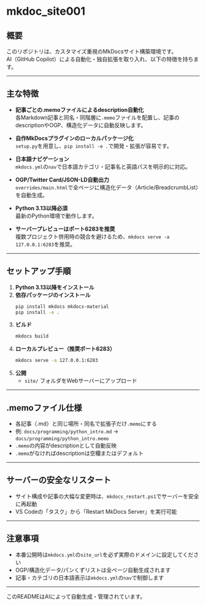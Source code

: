 

# mkdoc_site001

## 概要

このリポジトリは、カスタマイズ重視のMkDocsサイト構築環境です。  
AI（GitHub Copilot）による自動化・独自拡張を取り入れ、以下の特徴を持ちます。

---

## 主な特徴

- **記事ごとの.memoファイルによるdescription自動化**  
	各Markdown記事と同名・同階層に`.memo`ファイルを配置し、記事のdescriptionやOGP、構造化データに自動反映します。

- **自作MkDocsプラグインのローカルパッケージ化**  
	`setup.py`を用意し、`pip install -e .`で開発・拡張が容易です。

- **日本語ナビゲーション**  
	`mkdocs.yml`の`nav`で日本語カテゴリ・記事名と英語パスを明示的に対応。

- **OGP/Twitter Card/JSON-LD自動出力**  
	`overrides/main.html`で全ページに構造化データ（Article/BreadcrumbList）を自動生成。

- **Python 3.13以降必須**  
	最新のPython環境で動作します。

- **サーバープレビューはポート6283を推奨**  
	複数プロジェクト併用時の競合を避けるため、`mkdocs serve -a 127.0.0.1:6283`を推奨。

---

## セットアップ手順

1. **Python 3.13以降をインストール**
2. **依存パッケージのインストール**
	 ```sh
	 pip install mkdocs mkdocs-material
	 pip install -e .
	 ```
3. **ビルド**
	 ```sh
	 mkdocs build
	 ```
4. **ローカルプレビュー（推奨ポート6283）**
	 ```sh
	 mkdocs serve -a 127.0.0.1:6283
	 ```
5. **公開**
	 - `site/` フォルダをWebサーバーにアップロード

---

## .memoファイル仕様

- 各記事（.md）と同じ場所・同名で拡張子だけ`.memo`にする
- 例: `docs/programming/python_intro.md` → `docs/programming/python_intro.memo`
- `.memo`の内容がdescriptionとして自動反映
- `.memo`がなければdescriptionは空欄またはデフォルト

---

## サーバーの安全なリスタート

- サイト構成や記事の大幅な変更時は、`mkdocs_restart.ps1`でサーバーを安全に再起動
- VS Codeの「タスク」から「Restart MkDocs Server」を実行可能

---

## 注意事項

- 本番公開時は`mkdocs.yml`の`site_url`を必ず実際のドメインに設定してください
- OGP/構造化データ/パンくずリストは全ページ自動生成されます
- 記事・カテゴリの日本語表示は`mkdocs.yml`の`nav`で制御します

---

このREADMEはAIによって自動生成・管理されています。
